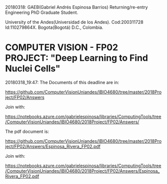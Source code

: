 <!--- 20180321AnswersforFP02ComputerVision project first feedback uploading of sicuaplus.uniandes.edu.co submit -->
20180318: GAEB(Gabriel Andrés Espinosa Barrios) Returning/re-entry Engineering PhD Graduate Student. 

University of the Andes(Universidad de los Andes). Cod:200311728 Id:110279864X. Bogota(Bogotá) D.C., Colombia.

#  COMPUTER VISION - FP02 PROJECT: "Deep Learning to Find Nuclei Cells"

20180318_19:47: The Documents of this deadline are in:

https://github.com/ComputerVisionUniandes/IBIO4680/tree/master/2018Project/FP02/Answers

Join with:

https://notebooks.azure.com/gabrielespinosa/libraries/ComputingTools/tree/ComputerVisionUniandes/IBIO4680/2018Project/FP02/Answers/ 

The pdf document is:

https://github.com/ComputerVisionUniandes/IBIO4680/tree/master/2018Project/FP02/Answers/Espinosa_Rivera_FP02.pdf

Join with:

https://notebooks.azure.com/gabrielespinosa/libraries/ComputingTools/tree/ComputerVisionUniandes/IBIO4680/2018Project/FP02/Answers/Espinosa_Rivera_FP02.pdf